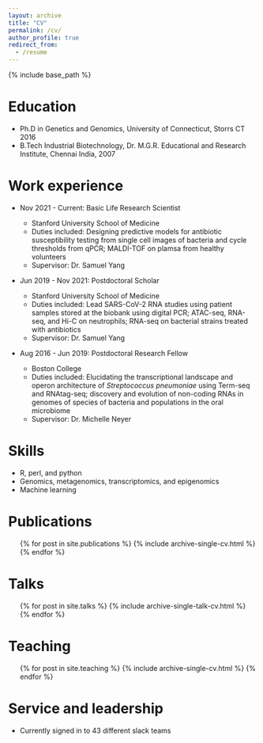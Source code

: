```yaml
---
layout: archive
title: "CV"
permalink: /cv/
author_profile: true
redirect_from:
  - /resume
---
```


{% include base_path %}

Education
======
* Ph.D in Genetics and Genomics, University of Connecticut, Storrs CT 2016
* B.Tech Industrial Biotechnology, Dr. M.G.R. Educational and Research Institute, Chennai India, 2007

Work experience
======
* Nov 2021 - Current: Basic Life Research Scientist
  * Stanford University School of Medicine
  * Duties included: Designing predictive models for antibiotic susceptibility testing from single cell images of bacteria and cycle thresholds from qPCR; MALDI-TOF on plamsa from healthy volunteers 
  * Supervisor: Dr. Samuel Yang

* Jun 2019 - Nov 2021: Postdoctoral Scholar
  * Stanford University School of Medicine
  * Duties included: Lead SARS-CoV-2 RNA studies using patient samples stored at the biobank using digital PCR; ATAC-seq, RNA-seq, and Hi-C on neutrophils; RNA-seq on bacterial strains treated with antibiotics
  * Supervisor: Dr. Samuel Yang

* Aug 2016 - Jun 2019: Postdoctoral Research Fellow
  * Boston College
  * Duties included: Elucidating the transcriptional landscape and operon architecture of *Streptococcus pneumoniae* using Term-seq and RNAtag-seq; discovery and evolution of non-coding RNAs in genomes of species of bacteria and populations in the oral microbiome 
  * Supervisor: Dr. Michelle Neyer

Skills
======
* R, perl, and python
* Genomics, metagenomics, transcriptomics, and epigenomics
* Machine learning

Publications
======
  <ul>{% for post in site.publications %}
    {% include archive-single-cv.html %}
  {% endfor %}</ul>
  
Talks
======
  <ul>{% for post in site.talks %}
    {% include archive-single-talk-cv.html %}
  {% endfor %}</ul>
  
Teaching
======
  <ul>{% for post in site.teaching %}
    {% include archive-single-cv.html %}
  {% endfor %}</ul>
  
Service and leadership
======
* Currently signed in to 43 different slack teams
